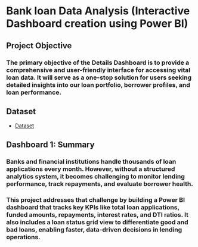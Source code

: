 # Bank loan Data Analysis (Interactive Dashboard creation using Power BI)
## Project Objective
### The primary objective of the Details Dashboard is to provide a comprehensive and user-friendly interface for accessing vital loan data. It will serve as a one-stop solution for users seeking detailed insights into our loan portfolio, borrower profiles, and loan performance.

## Dataset 
- <a href="https://github.com/Richa-goyal06/Bank-loan-Analysis/blob/main/financial_loan.csv">Dataset</a>

## Dashboard 1: Summary
### Banks and financial institutions handle thousands of loan applications every month. However, without a structured analytics system, it becomes challenging to monitor lending performance, track repayments, and evaluate borrower health.
### This project addresses that challenge by building a Power BI dashboard that tracks key KPIs like total loan applications, funded amounts, repayments, interest rates, and DTI ratios. It also includes a loan status grid view to differentiate good and bad loans, enabling faster, data-driven decisions in lending operations.
